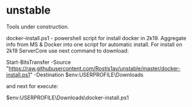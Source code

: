 # unstable
Tools under construction.

docker-install.ps1 - powershell script for install docker in 2k19. Aggregate info from MS & Docker into one script for automatic install.
For install on 2k19 ServerCore use next command to download:

Start-BitsTransfer -Source "https://raw.githubusercontent.com/Rostis1av/unstable/master/docker-install.ps1" -Destination $env:USERPROFILE\Downloads

and next for execute:

$env:USERPROFILE\Downloads\docker-install.ps1
